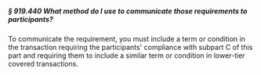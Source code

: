 ##### § 919.440 What method do I use to communicate those requirements to participants? #####

To communicate the requirement, you must include a term or condition in the transaction requiring the participants' compliance with subpart C of this part and requiring them to include a similar term or condition in lower-tier covered transactions.